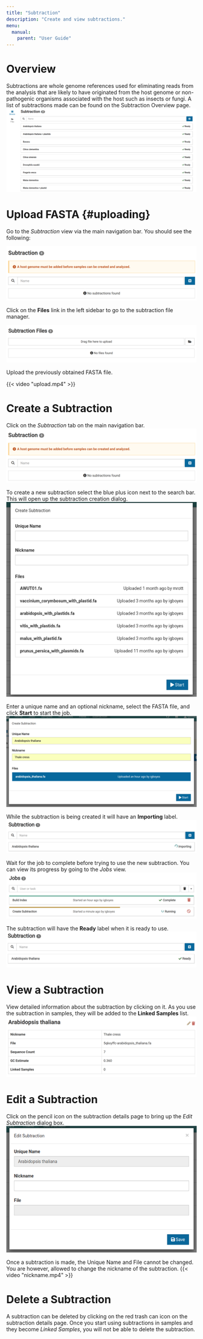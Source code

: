 ```yaml
---
title: "Subtraction"
description: "Create and view subtractions."
menu:
  manual:
    parent: "User Guide"
---
```

# Overview

Subtractions are whole genome references used for eliminating reads from the analysis that are likely to have originated from the host genome or non-pathogenic organisms associated with the host such as insects or fungi. A list of subtractions made can be found on the Subtraction Overview page.
![Subtraction Overview](subtraction_overview.png)


# Upload FASTA {#uploading}

Go to the _Subtraction_ view via the main navigation bar. You should see the following:

!["Main Subtraction View"](empty.png)

Click on the **Files** link in the left sidebar to go to the subtraction file manager.

!["Subtraction File Manager](upload_manager.png)

Upload the previously obtained FASTA file.

{{< video "upload.mp4" >}}


# Create a Subtraction

Click on the _Subtraction_ tab on the main navigation bar.
![New Subtraction](empty.png)

To create a new subtraction select the blue plus icon next to the search bar. This will open up the subtraction creation dialog.
![Create Subtraction](create_subtraction.png)

Enter a unique name and an optional nickname, select the FASTA file, and click **Start** to start the job.
![Filled create subtraction dialog box](create_filled.png)

While the subtraction is being created it will have an **Importing** label.
![Importing](importing.png)

Wait for the job to complete before trying to use the new subtraction. You can view its progress by going to the _Jobs_ view.
![Jobs View](job.png)

The subtraction will have the **Ready** label when it is ready to use.
![Subtraction Ready](ready.png)

# View a Subtraction

View detailed information about the subtraction by clicking on it. As you use the subtraction in samples, they will be added to the **Linked Samples** list.
![Subtraction Details](detail.png)

# Edit a Subtraction

Click on the pencil icon on the subtraction details page to bring up the _Edit Subtraction_ dialog box. 
![Edit a Subtraction](edit.png)

Once a subtraction is made, the Unique Name and File cannot be changed. You are however, allowed to change the nickname of the subtraction.
{{< video "nickname.mp4" >}}

# Delete a Subtraction

A subtraction can be deleted by clicking on the red trash can icon on the subtraction details page. Once you start using subtractions in samples and they become _Linked Samples_, you will not be able to delete the subtraction.